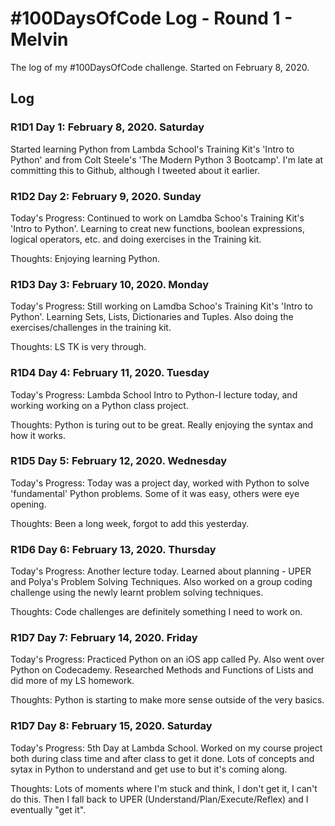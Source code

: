 # #100DaysOfCode Log - Round 1 - Melvin

The log of my #100DaysOfCode challenge. Started on February 8, 2020.

## Log

### R1D1 Day 1: February 8, 2020. Saturday

Started learning Python from Lambda School's Training Kit's 'Intro to Python' and from Colt Steele's 'The Modern Python 3 Bootcamp'. I'm late at committing this to Github, although I tweeted about it earlier.

### R1D2 Day 2: February 9, 2020. Sunday

Today's Progress: Continued to work on Lamdba Schoo's Training Kit's 'Intro to Python'. Learning to creat new functions, boolean expressions, logical operators, etc. and doing exercises in the Training kit.

Thoughts: Enjoying learning Python.

### R1D3 Day 3: February 10, 2020. Monday

Today's Progress: Still working on Lamdba Schoo's Training Kit's 'Intro to Python'. Learning Sets, Lists, Dictionaries and Tuples. Also doing the exercises/challenges in the training kit.

Thoughts: LS TK is very through.

### R1D4 Day 4: February 11, 2020. Tuesday

Today's Progress: Lambda School Intro to Python-I lecture today, and working working on a Python class project.

Thoughts: Python is turing out to be great. Really enjoying the syntax and how it works.

### R1D5 Day 5: February 12, 2020. Wednesday

Today's Progress: Today was a project day, worked with Python to solve 'fundamental' Python problems. Some of it was easy, others were eye opening.

Thoughts: Been a long week, forgot to add this yesterday.

### R1D6 Day 6: February 13, 2020. Thursday

Today's Progress: Another lecture today. Learned about planning - UPER and Polya's Problem Solving Techniques. Also worked on a group coding challenge using the newly learnt problem solving techniques.

Thoughts: Code challenges are definitely something I need to work on.

### R1D7 Day 7: February 14, 2020. Friday

Today's Progress: Practiced Python on an iOS app called Py. Also went over Python on Codecademy. Researched Methods and Functions of Lists and did more of my LS homework.

Thoughts: Python is starting to make more sense outside of the very basics.

### R1D7 Day 8: February 15, 2020. Saturday

Today's Progress: 5th Day at Lambda School. Worked on my course project both during class time and after class to get it done. Lots of concepts and sytax in Python to understand and get use to but it's coming along.

Thoughts: Lots of moments where I'm stuck and think, I don't get it, I can't do this. Then I fall back to UPER (Understand/Plan/Execute/Reflex) and I eventually "get it".
